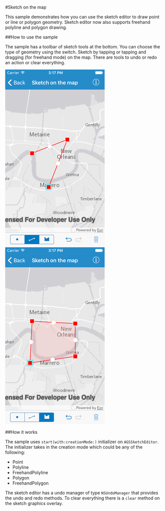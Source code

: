 #Sketch on the map

This sample demonstrates how you can use the sketch editor to draw point or line or polygon geometry. Sketch editor now also supports freehand polyline and polygon drawing.

##How to use the sample

The sample has a toolbar of sketch tools at the bottom. You can choose the type of geometry using the switch. Sketch by tapping or tapping and dragging (for freehand mode) on the map. There are tools to undo or redo an action or clear everything.

![](image1.png)
![](image2.png)

##How it works

The sample uses `start(with:creationMode:)` initializer on `AGSSketchEditor`. The initializer takes in the creation mode which could be any of the following:

- Point
- Polyline
- FreehandPolyline
- Polygon
- FreehandPolygon

The sketch editor has a undo manager of type `NSUndoManager` that provides the undo and redo methods. To clear everything there is a `clear` method on the sketch graphics overlay.



